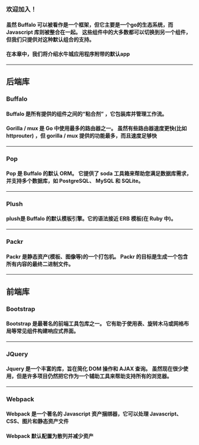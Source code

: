 ### 欢迎加入！

#### 虽然 Buffalo 可以被看作是一个框架，但它主要是一个go的生态系统，而 Javascript 库则被整合在一起。 这些组件中的大多数都可以切换到另一个组件，但我们只提供对这种默认组合的支持。


#### 在本章中，我们将介绍水牛城应用程序附带的默认app

----
## 后端库
### Buffalo
#### Buffalo 是所有提供的组件之间的“粘合剂” ，它包装库并管理工作流。
#### Gorilla / mux 是 Go 中使用最多的路由器之一。 虽然有些路由器速度更快(比如 httprouter) ，但 gorilla / mux 提供的功能最多，而且速度足够快
*****
### Pop
#### Pop 是 Buffalo 的默认 ORM。 它提供了 soda 工具箱来帮助您满足数据库需求，并支持多个数据库，如 PostgreSQL、 MySQL 和 SQLite。
*****
### Plush
#### plush是 Buffalo 的默认模板引擎。它的语法接近 ERB 模板(在 Ruby 中)。
*****
### Packr
#### Packr 是静态资产(模板、图像等)的一个打包机。 Packr 的目标是生成一个包含所有内容的最终二进制文件。
*****
##  前端库
### Bootstrap
#### Bootstrap 是最著名的前端工具包库之一。 它有助于使用表、旋转木马或网格布局等常见组件构建响应式界面。
*****
### JQuery
#### Jquery 是一个丰富的库，旨在简化 DOM 操作和 AJAX 查询。 虽然现在很少使用，但是许多项目仍然把它作为一个辅助工具来帮助支持所有的浏览器。
*****
### Webpack
#### Webpack 是一个著名的 Javascript 资产捆绑器，它可以处理 Javascript、 CSS、图片和静态资产文件
#### Webpack 默认配置为散列并减少资产














